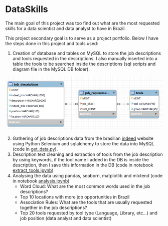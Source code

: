 # DataSkills

The main goal of this project was too find out what are the most requested skills for a data scientist and data analyst to have in Brazil.

This project secondary goal is to serve as a project portfolio. Below I have the steps done in this project and tools used:

1. Creation of database and tables on MySQL to store the job descriptions and tools requested in the descriptions. I also manually inserted into a table the tools to be searched inside the descriptions (sql scripts and diagram file in the MySQL DB folder). 

![DB Diagram](db_diagram.png)

2. Gathering of job descriptions data from the brasilian [indeed](https://br.indeed.com/) website using Python Selenium and sqlalchemy to store the data into MySQL (code in [get_data.py](get_data.py)). 
3. Description text cleaning and extraction of tools from the job description by using keywords, if the tool name I added in the DB is inside the description, then I save this information in the DB (code in notebook [extract_tools.ipynb](extract_tools.ipynb))
4. Analysing the data using pandas, seaborn, matplotlib and mlxtend (code in notebook [analysis.ipynb](analysis.ipynb))
    - Word Cloud: What are the most common words used in the job descriptions?
    - Top 10 locations with more job opportunities in Brazil
    - Association Rules: What are the tools that are usually requested together in the job descriptions?
    - Top 20 tools requested by tool type (Language, Library, etc...) and job position (data analyst and data scientist)
